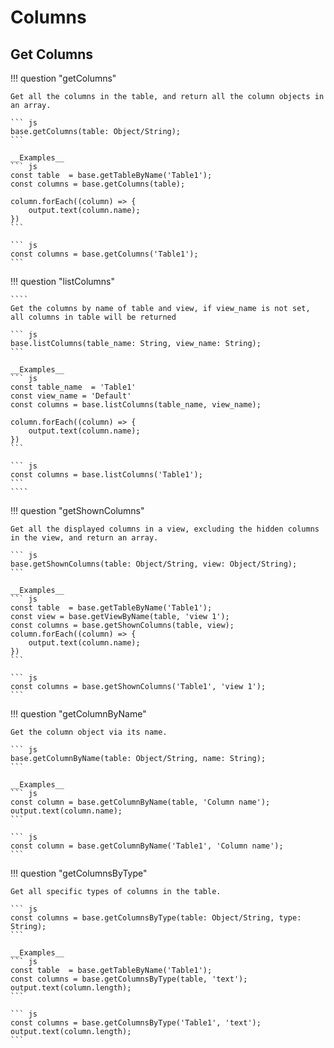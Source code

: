 # Columns

## Get Columns

!!! question "getColumns"

    Get all the columns in the table, and return all the column objects in an array.

    ``` js
    base.getColumns(table: Object/String);
    ```

    __Examples__
    ``` js
    const table  = base.getTableByName('Table1');
    const columns = base.getColumns(table);

    column.forEach((column) => {
        output.text(column.name);
    })
    ```

    ``` js
    const columns = base.getColumns('Table1');
    ```

!!! question "listColumns"

    ````
    Get the columns by name of table and view, if view_name is not set, all columns in table will be returned

    ``` js
    base.listColumns(table_name: String, view_name: String);
    ```

    __Examples__
    ``` js
    const table_name  = 'Table1'
    const view_name = 'Default'
    const columns = base.listColumns(table_name, view_name);

    column.forEach((column) => {
        output.text(column.name);
    })
    ```

    ``` js
    const columns = base.listColumns('Table1');
    ```
    ````

!!! question "getShownColumns"

    Get all the displayed columns in a view, excluding the hidden columns in the view, and return an array.

    ``` js
    base.getShownColumns(table: Object/String, view: Object/String);
    ```

    __Examples__
    ``` js
    const table  = base.getTableByName('Table1');
    const view = base.getViewByName(table, 'view 1');
    const columns = base.getShownColumns(table, view);
    column.forEach((column) => {
        output.text(column.name);
    })
    ```

    ``` js
    const columns = base.getShownColumns('Table1', 'view 1');
    ```

!!! question "getColumnByName"

    Get the column object via its name.

    ``` js
    base.getColumnByName(table: Object/String, name: String);
    ```

    __Examples__
    ``` js
    const column = base.getColumnByName(table, 'Column name');
    output.text(column.name);
    ```

    ``` js
    const column = base.getColumnByName('Table1', 'Column name');
    ```

!!! question "getColumnsByType"

    Get all specific types of columns in the table.

    ``` js
    const columns = base.getColumnsByType(table: Object/String, type: String);
    ```

    __Examples__
    ``` js
    const table  = base.getTableByName('Table1');
    const columns = base.getColumnsByType(table, 'text');
    output.text(column.length);
    ```

    ``` js
    const columns = base.getColumnsByType('Table1', 'text');
    output.text(column.length);
    ```

